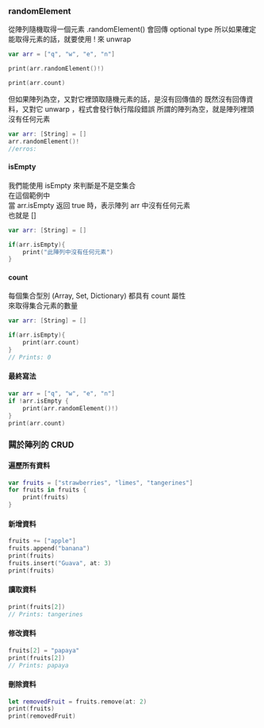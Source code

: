 ### randomElement
從陣列隨機取得一個元素
.randomElement() 會回傳 optional type
所以如果確定能取得元素的話，就要使用 ! 來 unwrap
```swift
var arr = ["q", "w", "e", "n"]

print(arr.randomElement()!)

print(arr.count)
```

但如果陣列為空，又對它裡頭取隨機元素的話，是沒有回傳值的
既然沒有回傳資料，又對它 unwarp ，程式會發行執行階段錯誤
所謂的陣列為空，就是陣列裡頭沒有任何元素 
```swift
var arr: [String] = []
arr.randomElement()!
//erros: 
```

#### isEmpty
我們能使用 isEmpty 來判斷是不是空集合  
在這個範例中  
當 arr.isEmpty 返回 true 時，表示陣列 arr 中沒有任何元素  
也就是 [] 
```swift
var arr: [String] = []

if(arr.isEmpty){
    print("此陣列中沒有任何元素")
}
```

#### count
每個集合型別 (Array, Set, Dictionary) 都具有 count 屬性  
來取得集合元素的數量
```swift
var arr: [String] = []

if(arr.isEmpty){
    print(arr.count)
}
// Prints: 0
```


#### 最終寫法
```swift
var arr = ["q", "w", "e", "n"]
if !arr.isEmpty {
    print(arr.randomElement()!)
}
print(arr.count)
```


### 闗於陣列的 CRUD


#### 遍歷所有資料

```swift
var fruits = ["strawberries", "limes", "tangerines"]
for fruits in fruits {
    print(fruits)
}
```

#### 新增資料
```swift
fruits += ["apple"]
fruits.append("banana")
print(fruits)
fruits.insert("Guava", at: 3)
print(fruits)
```

#### 讀取資料
```swift
print(fruits[2])
// Prints: tangerines
```

#### 修改資料
```swift
fruits[2] = "papaya"
print(fruits[2])
// Prints: papaya
```


#### 刪除資料
```swift
let removedFruit = fruits.remove(at: 2)
print(fruits) 
print(removedFruit) 
```
